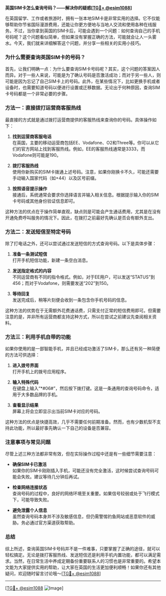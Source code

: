 **英国SIM卡怎么查询号码？——解决你的疑惑[[TG💪+ @esim1088](https://t.me/s/esim1088)]**

在英国留学、工作或者旅游时，拥有一张本地SIM卡是非常实用的选择。它不仅能够帮助你节省国际漫游费用，还能让你更方便地与当地人交流和使用各种在线服务。不过，当你拿到英国的SIM卡后，可能会遇到一个问题：如何查询自己的手机号码呢？这个问题看似简单，但如果没有掌握正确的方法，可能就会让人一头雾水。今天，我们就来详细解答这个问题，并分享一些相关的实用小技巧。

### **为什么需要查询英国SIM卡的号码？**

首先，让我们明确一点：为什么要查询SIM卡号码呢？其实，这个问题的答案因人而异。对于一些人来说，可能是为了确认号码是否激活成功；而对于另一些人，则可能是因为忘记了自己SIM卡上的号码。此外，在某些情况下，比如更换手机或者设备时，也需要知道号码以便进行设置或迁移数据。无论出于何种原因，查询SIM卡号码都是一个非常必要的步骤。

### **方法一：直接拨打运营商客服热线**

最直接的方式就是通过拨打运营商提供的客服热线来查询你的号码。具体操作如下：

1. **找到运营商客服电话**  
   在英国，主要的移动运营商包括EE、Vodafone、O2和Three等。你可以从它们的官方网站上找到客服热线。例如，EE的客服热线通常是3333，而Vodafone则可能是190。

2. **拨打客服热线**  
   使用你新购买的SIM卡拨通上述号码。注意，如果你刚换卡不久，可能还需要手动输入国家代码（如+44）以及区号前缀。

3. **按照语音提示操作**  
   接通后，系统通常会要求你选择语言并输入相关信息。根据提示输入你的SIM卡号码或其他身份验证信息即可。

这种方法的优点在于操作简单直观，缺点则是可能会产生通话费用，尤其是在没有开通免费呼叫服务的情况下。因此，在拨打之前最好先确认是否会有额外支出。

### **方法二：发送短信至特定号码**

除了打电话之外，还可以尝试通过发送短信的方式查询号码。以下是具体步骤：

1. **准备一条测试短信**  
   打开手机短信功能，新建一条空白消息。

2. **发送指定格式的内容**  
   不同运营商有不同的指令格式。例如，对于EE用户，可以发送“STATUS”到456；而对于Vodafone，则需要发送“202”到150。

3. **等待回复**  
   发送完成后，稍等片刻便会收到一条包含你手机号码的信息。

这种方法的优势在于无需额外花费通话费，只需支付正常的短信费用即可。但需要注意的是，并非所有运营商都支持这种方式，所以在尝试之前建议先查阅相关资料。

### **方法三：利用手机自带的功能**

如果你使用的是一部智能手机，并且已经成功激活了SIM卡，那么还有另一种简便的方法可供选择：

1. **进入拨号界面**  
   打开手机上的拨号应用程序。

2. **输入特殊代码**  
   在键盘上输入“*#06#”，然后按下拨打键。这是一条通用的查询号码命令，适用于大多数品牌的手机。

3. **查看显示结果**  
   屏幕上将会立即显示出当前SIM卡对应的号码。

这种方法的优点是快捷高效，几乎不需要任何前期准备。然而，也有少数机型不支持此功能，所以最好事先确认一下自己的设备是否兼容。

### **注意事项与常见问题**

尽管上述三种方法都非常有效，但在实际操作过程中还是有一些细节需要注意：

- **确保SIM卡已激活**  
  如果你的SIM卡刚刚插入手机，可能还没有完全激活，这时候尝试查询号码可能会失败。建议等待几分钟后再试。

- **检查网络连接状态**  
  查询号码的过程中，良好的网络环境至关重要。如果信号较弱或处于飞行模式下，可能导致失败。

- **避免泄露个人信息**  
  虽然查询号码本身并不涉及敏感信息，但仍需警惕钓鱼网站或恶意软件的威胁。务必通过官方渠道获取帮助。

### **总结**

综上所述，查询英国SIM卡号码并不是一件难事，只要掌握了正确的途径，就可以轻松搞定。无论是拨打客服热线、发送短信还是利用手机内置功能，都可以满足需求。当然，在日常生活中养成定期备份重要联系人的习惯也是非常重要的。希望本文能为大家提供实用的帮助，让大家在英国的生活更加便利顺畅！如果你还有其他疑问，欢迎随时留言讨论哦～[[TG💪+ @esim1088](https://t.me/s/esim1088)]

---

[[TG💪+ @esim1088](https://t.me/s/esim1088) ![Image](https://i.postimg.cc/4NQfJmqS/Snipaste-2025-05-13-00-14-12.png)]
